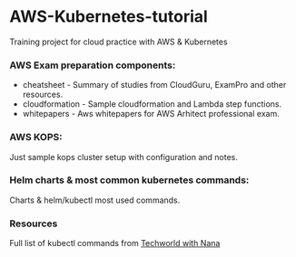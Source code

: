 # AWS-Kubernetes-tutorial

Training project for cloud practice with AWS & Kubernetes

### AWS Exam preparation components:
* cheatsheet - Summary of studies from CloudGuru, ExamPro and other resources.
* cloudformation - Sample cloudformation and Lambda step functions.
* whitepapers - Aws whitepapers for AWS Arhitect professional exam.

### AWS KOPS:
Just sample kops cluster setup with configuration and notes.

### Helm charts & most common kubernetes commands:
Charts & helm/kubectl most used commands.

### Resources
Full list of kubectl commands from [Techworld with Nana](https://www.youtube.com/c/techworld-with-nana)
